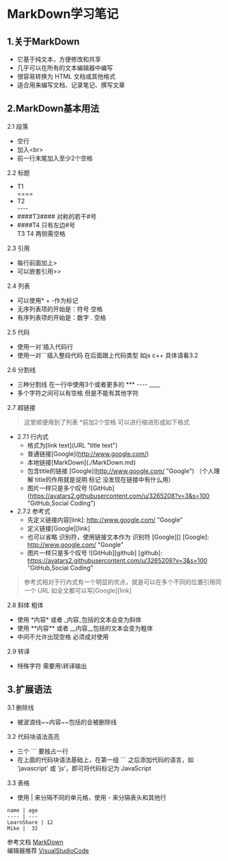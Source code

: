 MarkDown学习笔记
====  
1.关于MarkDown 
----
* 它基于纯文本，方便修改和共享  
* 几乎可以在所有的文本编辑器中编写  
* 很容易转换为 HTML 文档或其他格式
* 适合用来编写文档、记录笔记、撰写文章  

2.MarkDown基本用法
----  
2.1 段落  
* 空行  
* 加入\<br\>
* 前一行末尾加入至少2个空格  

2.2 标题  
* T1<br>====
* T2<br>----
* ####T3#### 对称的若干#号
* ####T4     只有左边#号  
T3 T4 两侧需空格  

2.3 引用  
* 每行前面加上\>
* 可以嵌套引用\>\>

2.4 列表
* 可以使用\* \+ \-作为标记
* 无序列表项的开始是：符号 空格
* 有序列表项的开始是：数字 . 空格

2.5 代码
* 使用一对\`插入代码行
* 使用一对```插入整段代码 在后面跟上代码类型 如js c++ 具体请看3.2

2.6 分割线
* 三种分割线 在一行中使用3个或者更多的  ***   ----  ____
* 多个字符之间可以有空格  但是不能有其他字符

2.7 超链接

>这里顺便用到了列表 *前加2个空格 可以进行缩进形成如下格式
* 2.7.1 行内式  
  * 格式为\[link text\](URL "title text")
  * 普通链接\[Google\](http://www.google.com/)
  * 本地链接\[MarkDown\](./MarkDown.md)
  * 包含title的链接 \[Google\](http://www.google.com/ "Google") （个人理解 title的作用就是说明 标记 没发现在链接中有什么用）
  * 图片一样只是多个叹号 \!\[GitHub](https://avatars2.githubusercontent.com/u/3265208?v=3&s=100 "GitHub,Social Coding")
* 2.7.2 参考式
  * 先定义链接内容\[link\]: http://www.google.com/ "Google"
  * 定义链接\[Google\]\[link\]
  * 也可以省略 识别符，使用链接文本作为 识别符 \[Google\][]         [Google]: http://www.google.com/ "Google"
  * 图片一样只是多个叹号 \!\[GitHub][github]          [github]: https://avatars2.githubusercontent.com/u/3265208?v=3&s=100 "GitHub,Social Coding" 
>参考式相对于行内式有一个明显的优点，就是可以在多个不同的位置引用同一个 URL 如全文都可以写\[Google\]\[link\]

2.8 斜体 粗体
* 使用 \*内容\* 或者 \_内容\_包括的文本会变为斜体 
* 使用 \*\*内容\*\* 或者 \_\_内容\_\_包括的文本会变为粗体
* 中间不允许出现空格 必须成对使用 

2.9 转译 
* 特殊字符 需要用\转译输出

3.扩展语法
----
3.1 删除线
* 被波浪线\~\~内容\~\~包括的会被删除线

3.2 代码块语法高亮
* 三个 ``` 要独占一行
* 在上面的代码块语法基础上，在第一组 ``` 之后添加代码的语言，如 'javascript' 或 'js'，即可将代码标记为 JavaScript

3.3 表格
* 使用 | 来分隔不同的单元格，使用 - 来分隔表头和其他行
```
name | age
---- | ---
LearnShare | 12
Mike |  32

```


参考文档 [MarkDown](http://xianbai.me/learn-md/article/about/readme.html)  
编辑器推荐 [VisualStudioCode](https://code.visualstudio.com/)  

